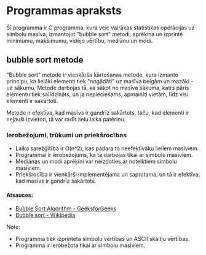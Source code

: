 # Programmas apraksts
Šī programma ir C programma, kura veic vairākas statistikas operācijas uz simbolu masīva, izmantojot "bubble sort" metodi, aprēķina un izprintē minimumu, maksimumu, vidējo vērtību, mediānu un modi.

## bubble sort metode
"Bubble sort" metode ir vienkārša kārtošanas metode, kura izmanto principu, ka lielāki elementi tiek "nogādāti" uz masīva beigām un mazāki - uz sākumu. Metode darbojas tā, ka sākot no masīva sākuma, katrs pāris elementu tiek salīdzināts, un ja nepieciešams, apmainīti vietām, līdz visi elementi ir sakārtoti. 

Metode ir efektīva, kad masīvs ir gandrīz sakārtots, taču, kad elementi ir nejauši izvietoti, tā var radīt lielu laika patēriņu. 

### Ierobežojumi, trūkumi un priekšrocības
- Laika sarežģītība ir O(n^2), kas padara to neefektīvāku lieliem masīviem.
- Programmai ir ierobežojums, ka tā darbojas tikai ar simbolu masīviem.
- Mediānas un modi aprēķini var neizdoties ar noteiktiem simbolu masīviem.
- Priekšrocība ir vienkārši implementējama un saprotama, un tā ir efektīva, kad masīvs ir gandrīz sakārtots.

#### Atsauces:

- [Bubble Sort Algorithm - GeeksforGeeks](https://www.geeksforgeeks.org/bubble-sort/)
- [Bubble sort - Wikipedia](https://en.wikipedia.org/wiki/Bubble_sort)

Note:  
- Programma tiek izprintēta simbolu vērtības un ASCII skaitļu vērtības.
- Programma ir ierobežota tikai ar simbolu masīviem.

  
![]()